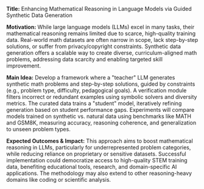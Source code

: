 **Title:** Enhancing Mathematical Reasoning in Language Models via Guided Synthetic Data Generation  

**Motivation:** While large language models (LLMs) excel in many tasks, their mathematical reasoning remains limited due to scarce, high-quality training data. Real-world math datasets are often narrow in scope, lack step-by-step solutions, or suffer from privacy/copyright constraints. Synthetic data generation offers a scalable way to create diverse, curriculum-aligned math problems, addressing data scarcity and enabling targeted skill improvement.  

**Main Idea:** Develop a framework where a "teacher" LLM generates synthetic math problems and step-by-step solutions, guided by constraints (e.g., problem type, difficulty, pedagogical goals). A verification module filters incorrect or redundant examples using symbolic solvers and diversity metrics. The curated data trains a "student" model, iteratively refining generation based on student performance gaps. Experiments will compare models trained on synthetic vs. natural data using benchmarks like MATH and GSM8K, measuring accuracy, reasoning coherence, and generalization to unseen problem types.  

**Expected Outcomes & Impact:** This approach aims to boost mathematical reasoning in LLMs, particularly for underrepresented problem categories, while reducing reliance on proprietary or sensitive datasets. Successful implementation could democratize access to high-quality STEM training data, benefiting educational tools, research, and domain-specific AI applications. The methodology may also extend to other reasoning-heavy domains like coding or scientific analysis.